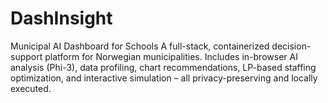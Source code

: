 # DashInsight
Municipal AI Dashboard for Schools A full-stack, containerized decision-support platform for Norwegian municipalities. Includes in-browser AI analysis (Phi-3), data profiling, chart recommendations, LP-based staffing optimization, and interactive simulation – all privacy-preserving and locally executed.
